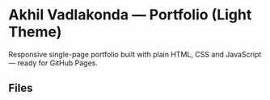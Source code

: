 # Akhil Vadlakonda — Portfolio (Light Theme)  

Responsive single-page portfolio built with plain HTML, CSS and JavaScript — ready for GitHub Pages.

## Files
